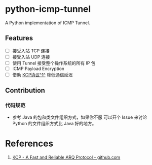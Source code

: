# python-icmp-tunnel

A Python implementation of ICMP Tunnel.

## Features

- [ ] 接受入站 TCP 连接
- [ ] 接受入站 UDP 连接
- [ ] 使用 Tunnel 接受整个操作系统的所有 IP 包
- [ ] ICMP Payload Encryption
- [ ] 借助 [KCP协议^1^][1] 降低通信延迟

## Contribution

### 代码规范

- 参考 Java 的包和类文件组织方式，如果你不服 可以开个 Issue 来讨论 Python 的文件组织方式比 Java 好的地方。

# References

1. [KCP - A Fast and Reliable ARQ Protocol - github.com][1]

[1]: https://github.com/skywind3000/kcp
